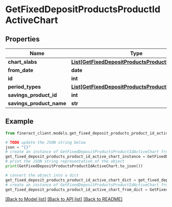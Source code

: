 # GetFixedDepositProductsProductIdActiveChart


## Properties

Name | Type | Description | Notes
------------ | ------------- | ------------- | -------------
**chart_slabs** | [**List[GetFixedDepositProductsProductIdChartSlabs]**](GetFixedDepositProductsProductIdChartSlabs.md) |  | [optional] 
**from_date** | **date** |  | [optional] 
**id** | **int** |  | [optional] 
**period_types** | [**List[GetFixedDepositProductsProductIdPeriodType]**](GetFixedDepositProductsProductIdPeriodType.md) |  | [optional] 
**savings_product_id** | **int** |  | [optional] 
**savings_product_name** | **str** |  | [optional] 

## Example

```python
from fineract_client.models.get_fixed_deposit_products_product_id_active_chart import GetFixedDepositProductsProductIdActiveChart

# TODO update the JSON string below
json = "{}"
# create an instance of GetFixedDepositProductsProductIdActiveChart from a JSON string
get_fixed_deposit_products_product_id_active_chart_instance = GetFixedDepositProductsProductIdActiveChart.from_json(json)
# print the JSON string representation of the object
print(GetFixedDepositProductsProductIdActiveChart.to_json())

# convert the object into a dict
get_fixed_deposit_products_product_id_active_chart_dict = get_fixed_deposit_products_product_id_active_chart_instance.to_dict()
# create an instance of GetFixedDepositProductsProductIdActiveChart from a dict
get_fixed_deposit_products_product_id_active_chart_from_dict = GetFixedDepositProductsProductIdActiveChart.from_dict(get_fixed_deposit_products_product_id_active_chart_dict)
```
[[Back to Model list]](../README.md#documentation-for-models) [[Back to API list]](../README.md#documentation-for-api-endpoints) [[Back to README]](../README.md)



